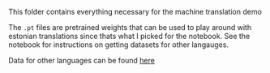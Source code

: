 This folder contains everything necessary for the machine translation demo

The `.pt` files are pretrained weights that can be used to play around with estonian translations since thats what I picked for the notebook. See the notebook for instructions on getting datasets for other langauges.

Data for other languages can be found [here](http://www.manythings.org/anki/)
